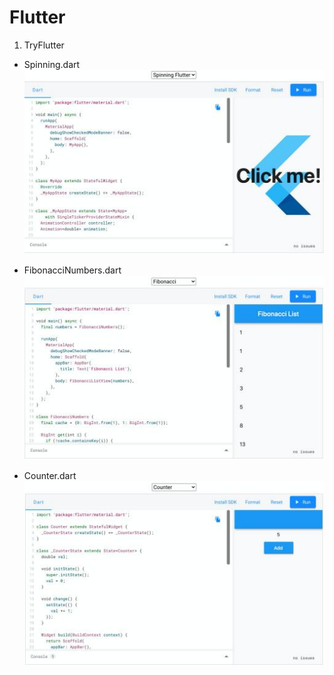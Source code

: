 # Flutter

1. TryFlutter
- Spinning.dart
    ![Spinning.dart](assets/images/spinning.jpg)

- FibonacciNumbers.dart
    ![FibonacciNumbers.dart](assets/images/FibonacciNumbers.jpg)

- Counter.dart
    ![Counter.dart](assets/images/Counter.jpg)